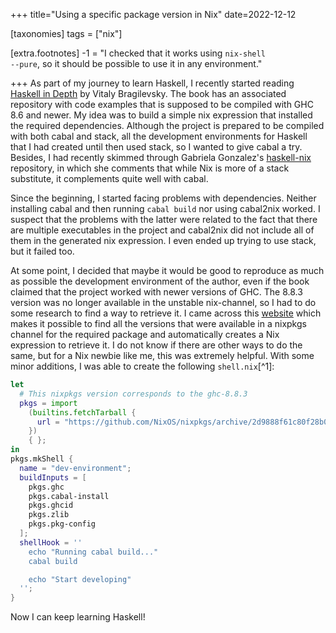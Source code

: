 +++
title="Using a specific package version in Nix"
date=2022-12-12

[taxonomies]
tags = ["nix"]

[extra.footnotes]
-1 = "I checked that it works using <code>nix-shell --pure</code>, so it should be possible to use it in any environment."

+++
As part of my journey to learn Haskell, I recently started reading [Haskell in Depth](https://www.manning.com/books/haskell-in-depth) by Vitaly Bragilevsky. The book has an associated repository with code examples that is supposed to be compiled with GHC 8.6 and newer. My idea was to build a simple nix expression that installed the required dependencies. Although the project is prepared to be compiled with both cabal and stack, all the development environments for Haskell that I had created until then used stack, so I wanted to give cabal a try. Besides, I had recently skimmed through Gabriela Gonzalez's [haskell-nix](https://github.com/Gabriella439/haskell-nix) repository, in which she comments that while Nix is more of a stack substitute, it complements quite well with cabal.

Since the beginning, I started facing problems with dependencies. Neither installing cabal and then running `cabal build` nor using cabal2nix worked. I suspect that the problems with the latter were related to the fact that there are multiple executables in the project and cabal2nix did not include all of them in the generated nix expression. I even ended up trying to use stack, but it failed too.

At some point, I decided that maybe it would be good to reproduce as much as possible the development environment of the author, even if the book claimed that the project worked with newer versions of GHC. The 8.8.3 version was no longer available in the unstable nix-channel, so I had to do some research to find a way to retrieve it. I came across this [website](https://lazamar.co.uk/nix-versions/) which makes it possible to find all the versions that were available in a nixpkgs channel for the required package and automatically creates a Nix expression to retrieve it. I do not know if there are other ways to do the same, but for a Nix newbie like me, this was extremely helpful. With some minor additions, I was able to create the following `shell.nix`[^1]:

```nix
let
  # This nixpkgs version corresponds to the ghc-8.8.3
  pkgs = import
    (builtins.fetchTarball {
      url = "https://github.com/NixOS/nixpkgs/archive/2d9888f61c80f28b09d64f5e39d0ba02e3923057.tar.gz";
    })
    { };
in
pkgs.mkShell {
  name = "dev-environment";
  buildInputs = [
    pkgs.ghc
    pkgs.cabal-install
    pkgs.ghcid
    pkgs.zlib
    pkgs.pkg-config
  ];
  shellHook = ''
    echo "Running cabal build..."
    cabal build

    echo "Start developing"
  '';
}
```

Now I can keep learning Haskell!



